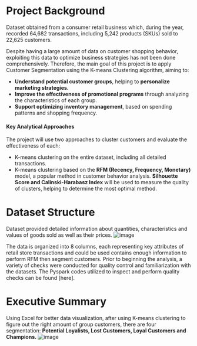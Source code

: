 # Project Background
Dataset obtained from a consumer retail business which, during the year, recorded 64,682 transactions, including 5,242 products (SKUs) sold to 22,625 customers.

Despite having a large amount of data on customer shopping behavior, exploiting this data to optimize business strategies has not been done comprehensively. Therefore, the main goal of this project is to apply Customer Segmentation using the K-means Clustering algorithm, aiming to:

- **Understand potential customer groups**, helping to **personalize marketing strategies.**
- **Improve the effectiveness of promotional programs** through analyzing the characteristics of each group.
- **Support optimizing inventory management**, based on spending patterns and shopping frequency.

#### Key Analytical Approaches
The project will use two approaches to cluster customers and evaluate the effectiveness of each:

- K-means clustering on the entire dataset, including all detailed transactions.
- K-means clustering based on the **RFM (Recency, Frequency, Monetary)** model, a popular method in customer behavior analysis.
**Silhouette Score and Calinski-Harabasz Index** will be used to measure the quality of clusters, helping to determine the most optimal method.

# Dataset Structure

Dataset provided detailed information about quantities, characteristics and values of goods sold as well as their prices.
![image](https://github.com/user-attachments/assets/d44748ef-4d78-48f9-a964-36110642f9be)

The data is organized into 8 columns, each representing key attributes of retail store transactions and could be used contains enough information to perform RFM then segment customers.
Prior to beginning the analysis, a variety of checks were conducted for quality control and familiarization with the datasets. The Pyspark codes utilized to inspect and perform quality checks can be found [here].

# Executive Summary
Using Excel for better data visualization, after using K-means clustering to figure out the right amount of group customers, there are four segmentation: **Potential Loyalists, Lost Customers, Loyal Customers and Champions.**
![image](https://github.com/user-attachments/assets/e29ff25d-794d-4e25-b491-2c51cf6159f5)

